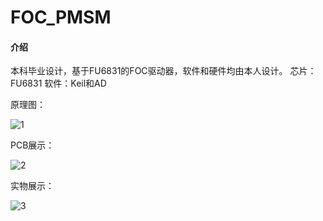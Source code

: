 # FOC_PMSM

#### 介绍
本科毕业设计，基于FU6831的FOC驱动器，软件和硬件均由本人设计。
芯片：FU6831
软件：Keil和AD

原理图：

![1](https://gitee.com/cuitsj/foc_-pmsm/blob/master/readme/%E5%9B%BE%E7%89%875.png)

PCB展示：

![2](https://gitee.com/cuitsj/foc_-pmsm/blob/master/readme/%E5%9B%BE%E7%89%872.png)

实物展示：

![3](https://gitee.com/cuitsj/foc_-pmsm/blob/master/readme/%E5%9B%BE%E7%89%873.jpg)


